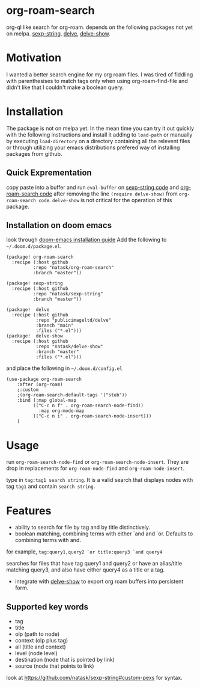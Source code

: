# org-roam-search
org-ql like search for org-roam.
depends on the following packages not yet on melpa. [sexp-string](https://github.com/natask/sexp-string), [delve](https://github.com/publicimageltd/delve), [delve-show](https://github.com/natask/delve-show).

# Motivation
I wanted a better search engine for my org roam files. I was tired of fiddling with parenthesises to match tags only when using org-roam-find-file and didn't like that I couldn't make a boolean query. 

# Installation
The package is not on melpa yet. In the mean time you can try it out quickly with the following instructions and install it adding to `load-path` or manually by executing `load-directory` on a directory containing all the relevent files or through utilizing your emacs distributions prefered way of installing packages from github.  

## Quick Exprementation
copy paste into a buffer and run `eval-buffer` on  [sexp-string code](https://github.com/natask/sexp-string/blob/master/sexp-string.el) and  [org-roam-search code](https://github.com/natask/org-roam-search/blob/master/org-roam-search.el) after removing the line `(require delve-show)` from `org-roam-search code`. `delve-show` is not critical for the operation of this package.

## Installation on doom emacs
look through [doom-emacs installation guide](https://github.com/doomemacs/doomemacs/blob/master/docs/getting_started.org#package-management)
Add the following to `~/.doom.d/package.el`.
``` elisp
(package! org-roam-search
  :recipe (:host github
          :repo "natask/org-roam-search"
          :branch "master"))

(package! sexp-string
  :recipe (:host github
          :repo "natask/sexp-string"
          :branch "master"))

(package!  delve
  :recipe (:host github
           :repo "publicimageltd/delve"
           :branch "main"
           :files ("*.el")))
(package!  delve-show
  :recipe (:host github
           :repo "natask/delve-show"
           :branch "master"
           :files ("*.el")))
```
and place the following in `~/.doom.d/config.el`
``` elisp
(use-package org-roam-search
    :after (org-roam)
    ;:custom
    ;(org-roam-search-default-tags '("stub"))
    :bind (:map global-map
          (("C-c n f" . org-roam-search-node-find))
            :map org-mode-map
          (("C-c n i" . org-roam-search-node-insert)))
    )
```
# Usage
run `org-roam-search-node-find` or `org-roam-search-node-insert`. They are drop in replacements for `org-roam-node-find` and `org-roam-node-insert`.

type in `tag:tag1 search string`. It is a valid search that displays nodes with tag `tag1` and contain `search string`.

# Features
- ability to search for file by tag and by title distinctively.
- boolean matching, combining terms with either \`and and \`or. Defaults to combining terms with and.

for example,
``tag:query1,query2 `or title:query3 `and query4``

searches for files that have tag query1 and query2 or have an alias/title matching query3, and also have either query4 as a title or a tag.

- integrate with [delve-show](https://github.com/natask/delve-show) to export org roam buffers into persistent form.
 
## Supported key words
- tag
- title
- olp (path to node)
- context (olp plus tag)
- all (title and context)
- level (node level)
- destination (node that is pointed by link)
- source (node that points to link) 

look at https://github.com/natask/sexp-string#custom-pexs for syntax.
